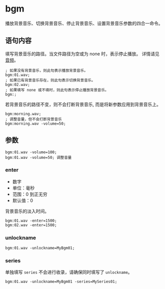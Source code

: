 # bgm

播放背景音乐、切换背景音乐、停止背景音乐、设置背景音乐参数的四合一命令。

## 语句内容

填写背景音乐的路径。当文件路径为空或为 none 时，表示停止播放。
详情请见[音频](../../webgal-script/audio.md)。

```webgal
; 如果没有背景音乐，则此句表示播放背景音乐。
bgm:01.wav;
; 如果已有背景音乐存在，则此句表示切换背景音乐。
bgm:02.wav;
; 如果填写 none 或不填时，则此句表示停止播放背景音乐。
bgm:;
```

若背景音乐的路径不变，则不会打断背景音乐, 而是将新参数应用到背景音乐上。

```webgal
bgm:morning.wav;
; 调整音量，但不会打断背景音乐
bgm:morning.wav -volume=50;
```

## 参数

<!-- @include: ../arguments/volume.md -->
```webgal
bgm:01.wav -volume=100;
bgm:01.wav -volume=50; 调整音量
```

### enter
- 数字
- 单位：毫秒
- 范围：0 到正无穷
- 默认值：0

背景音乐的淡入时间。

```webgal
bgm:01.wav -enter=1500;
bgm:02.wav -enter=1500;
```

### unlockname
<!-- @include: ../arguments/name-bgm.md -->
```webgal
bgm:01.wav -unlockname=MyBgm01;
```

### series
<!-- @include: ../arguments/series-bgm.md -->
单独填写 `series` 不会进行收录，请确保同时填写了 `unlockname`。

```webgal
bgm:01.wav -unlockname=MyBgm01 -series=MySeries01;
```
